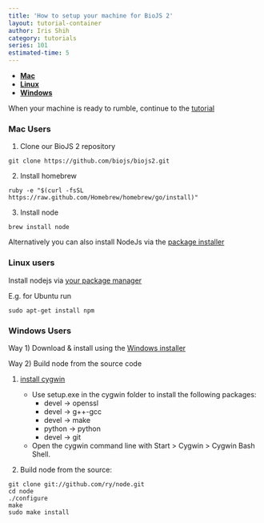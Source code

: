 ```yaml
---
title: 'How to setup your machine for BioJS 2'
layout: tutorial-container
author: Iris Shih
category: tutorials
series: 101
estimated-time: 5
---
```


- [__Mac__](#mac)
- [__Linux__](#linux)
- [__Windows__](#windows)

When your machine is ready to rumble, continue to the [tutorial](howToCreate.html)

<a name="mac"></a>

### Mac Users 

1. Clone our BioJS 2 repository

~~~
git clone https://github.com/biojs/biojs2.git
~~~

2. Install homebrew

~~~
ruby -e "$(curl -fsSL https://raw.github.com/Homebrew/homebrew/go/install)"
~~~

3. Install node

~~~
brew install node
~~~

Alternatively you can also install NodeJs via the [package installer](http://nodejs.org/download/)

<a name="linux"></a>

### Linux users

Install nodejs via [your package manager](https://github.com/joyent/node/wiki/installing-node.js-via-package-manager)

E.g. for Ubuntu run

~~~
sudo apt-get install npm
~~~
 
<a name="windows"></a>

### Windows Users 


Way 1) Download & install using the [Windows installer](http://nodejs.org/download/)

Way 2) Build node from the source code 

1. [install cygwin](http://www.mcclean-cooper.com/valentino/cygwin_install/)
    - Use setup.exe in the cygwin folder to install the following packages:
        * devel → openssl 
        * devel → g++-gcc 
        * devel → make 
        * python → python 
        * devel → git
     - Open the cygwin command line with Start > Cygwin > Cygwin Bash Shell.
  

2. Build node from the source:

~~~
git clone git://github.com/ry/node.git
cd node
./configure
make
sudo make install
~~~
